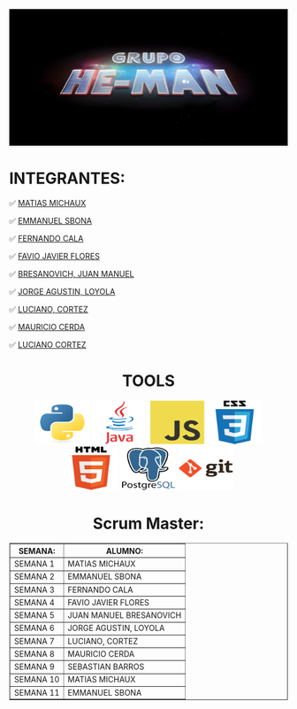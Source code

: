  <div>
    <img src="https://raw.githubusercontent.com/MatiasMichaux98/ecomercedos/master/E-Heman/front/img/fotor-ai-2023110713029.jpg" alt="">
  </div>

  <h1>INTEGRANTES:</h1>

:white_check_mark:  [MATIAS MICHAUX](https://github.com/MatiasMichaux98) <br>

:white_check_mark:  [EMMANUEL SBONA](https://github.com/Emmanuel-1985) <br>
 
:white_check_mark:  [FERNANDO CALA](https://github.com/FernandoCala) <br>

:white_check_mark:  [FAVIO JAVIER FLORES](https://github.com/fabjav) <br>

:white_check_mark:  [BRESANOVICH, JUAN MANUEL](https://github.com/1juba) <br>

:white_check_mark:  [JORGE AGUSTIN, LOYOLA](https://github.com/Jorge-Agustin-Loyola) <br>

:white_check_mark:  [LUCIANO, CORTEZ](https://github.com/Lucianoalma) <br>

:white_check_mark:  [MAURICIO CERDA](https://github.com/MauryCerda) <br>

:white_check_mark:  [LUCIANO CORTEZ](https://github.com/2022sbm) <br>


<div align="center" class="contenedor-imagenes">
   <h1 >TOOLS</h1>
  <img src="https://github.com/devicons/devicon/blob/master/icons/python/python-original.svg"   width="100" height="80"/>
  <img src="https://github.com/devicons/devicon/blob/master/icons/java/java-original-wordmark.svg"  width="100" height="80"/>
  <img src="https://github.com/devicons/devicon/blob/master/icons/javascript/javascript-original.svg"  width="100" height="80"/>
  <img src="https://github.com/devicons/devicon/blob/master/icons/css3/css3-original-wordmark.svg " width="100" height="80"/>
  <img src="https://github.com/devicons/devicon/blob/master/icons/html5/html5-original-wordmark.svg"  width="100" height="80"/>
  <img src="https://github.com/devicons/devicon/blob/master/icons/postgresql/postgresql-original-wordmark.svg"  width="100" height="80"/>
  <img src="https://github.com/devicons/devicon/blob/master/icons/git/git-original-wordmark.svg"  width="100" height="80"/>
</div>


<div align= "center">
  <h1>Scrum Master:</h1> 
  <table border="1">
    <tr>
      <th>SEMANA:</th>
      <th>ALUMNO:</th>
    </tr>
    <tr>
      <td>SEMANA 1</td>
      <td>MATIAS MICHAUX</td>
    </tr>
    <tr>
      <td>SEMANA 2</td>
      <td>EMMANUEL SBONA</td>
    </tr>
    <tr>
      <td>SEMANA 3</td>
      <td>FERNANDO CALA</td>
    </tr>
    <tr>
      <td>SEMANA 4</td>
      <td>FAVIO JAVIER FLORES</td>
    </tr>
    <tr>
      <td>SEMANA 5</td>
      <td> JUAN MANUEL BRESANOVICH</td>
    </tr>
    <tr>
      <td>SEMANA 6</td>
      <td>JORGE AGUSTIN, LOYOLA</td>
    </tr>
    <tr>
      <td>SEMANA 7</td>
      <td>LUCIANO, CORTEZ</td>
    </tr>
    <tr>
      <td>SEMANA 8</td>
      <td>MAURICIO CERDA</td>
    </tr>
    <tr>
      <td>SEMANA 9</td>
      <td>SEBASTIAN BARROS</td>
    </tr>
     <tr>
      <td>SEMANA 10</td>
      <td>MATIAS MICHAUX</td>
    </tr>
     <tr>
      <td>SEMANA 11</td>
      <td>EMMANUEL SBONA</td>
    </tr>
  </table>
</div>
